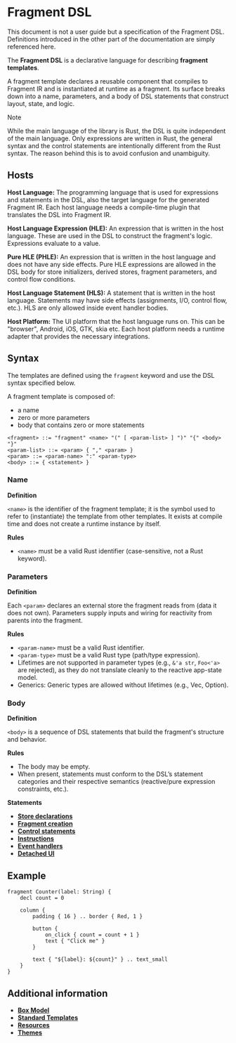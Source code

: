 # Fragment DSL

This document is not a user guide but a specification of the Fragment DSL. Definitions
introduced in the other part of the documentation are simply referenced here.

The **Fragment DSL** is a declarative language for describing **fragment templates**.

A fragment template declares a reusable component that compiles to Fragment IR and 
is instantiated at runtime as a fragment. Its surface breaks down into a name, parameters, 
and a body of DSL statements that construct layout, state, and logic.

> [!NOTE] 
>
> While the main language of the library is Rust, the DSL is quite independent of the
> main language. Only expressions are written in Rust, the general syntax and the 
> control statements are intentionally different from the Rust syntax. The reason
> behind this is to avoid confusion and unambiguity.
>

## Hosts

**Host Language:** The programming language that is used for expressions and statements in the DSL,
also the target language for the generated Fragment IR. Each host language needs a compile-time
plugin that translates the DSL into Fragment IR.

**Host Language Expression (HLE):** An expression that is written in the host language. These
are used in the DSL to construct the fragment's logic. Expressions evaluate to a value.

**Pure HLE (PHLE):** An expression that is written in the host language and does not have any
side effects. Pure HLE expressions are allowed in the DSL body for store initializers, derived
stores, fragment parameters, and control flow conditions.

**Host Language Statement (HLS):** A statement that is written in the host language. Statements
may have side effects (assignments, I/O, control flow, etc.). HLS are only allowed inside event
handler bodies.

**Host Platform:** The UI platform that the host language runs on. This can be "browser",
Android, iOS, GTK, skia etc. Each host platform needs a runtime adapter that provides
the necessary integrations.

## Syntax

The templates are defined using the `fragment` keyword and use the DSL syntax specified below.

A fragment template is composed of:

- a name
- zero or more parameters
- body that contains zero or more statements

```text
<fragment> ::= "fragment" <name> "(" [ <param-list> ] ")" "{" <body> "}"
<param-list> ::= <param> { "," <param> }
<param> ::= <param-name> ":" <param-type>
<body> ::= { <statement> }
```

### Name

**Definition** 

`<name>` is the identifier of the fragment template; it is the symbol used to refer
to (instantiate) the template from other templates. It exists at compile time and does not create
a runtime instance by itself.

**Rules**

- `<name>` must be a valid Rust identifier (case-sensitive, not a Rust keyword).

### Parameters

**Definition** 

Each `<param>` declares an external store the fragment reads from (data it does not own).
Parameters supply inputs and wiring for reactivity from parents into the fragment.

**Rules**

- `<param-name>` must be a valid Rust identifier.
- `<param-type>` must be a valid Rust type (path/type expression).
- Lifetimes are not supported in parameter types (e.g., `&'a str`, `Foo<'a>` are rejected), as 
  they do not translate cleanly to the reactive app-state model.
- Generics: Generic types are allowed without lifetimes (e.g., Vec<String>, Option<u32>).

### Body

**Definition**

`<body>` is a sequence of DSL statements that build the fragment's structure and behavior. 

**Rules**

- The body may be empty.
- When present, statements must conform to the DSL’s statement categories and their respective semantics (reactive/pure expression constraints, etc.).

**Statements**

- [**Store declarations**](10_store_declarations.md)
- [**Fragment creation**](20_fragment_creation.md)
- [**Control statements**](30_control_statements.md)
- [**Instructions**](40_instructions.md)
- [**Event handlers**](45_event_handlers.md)
- [**Detached UI**](50_detached_ui.md)

## Example

```frel
fragment Counter(label: String) {
    decl count = 0

    column {
        padding { 16 } .. border { Red, 1 }

        button {
            on_click { count = count + 1 }
            text { "Click me" }
        }

        text { "${label}: ${count}" } .. text_small
    }
}
```

## Additional information

- [**Box Model**](box_model.md)
- [**Standard Templates**](standard_templates.md)
- [**Resources**](60_resources.md)
- [**Themes**](70_themes.md)
